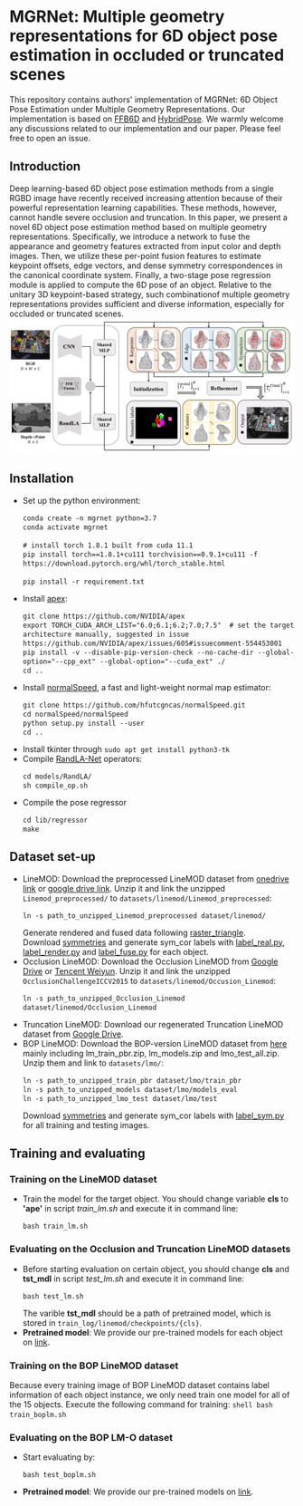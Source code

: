 # MGRNet: Multiple geometry representations for 6D object pose estimation in occluded or truncated scenes
This repository contains authors' implementation of MGRNet: 6D Object Pose Estimation under Multiple Geometry Representations. Our implementation is based on [FFB6D](https://github.com/ethnhe/FFB6D) and [HybridPose](https://github.com/chensong1995/HybridPose). We warmly welcome any discussions related to our implementation and our paper. Please feel free to open an issue.
## Introduction
Deep learning-based 6D object pose estimation methods from a single RGBD image have recently received increasing attention because of their powerful representation learning capabilities. These methods, however, cannot handle severe occlusion and truncation. In this paper, we present a novel 6D object
pose estimation method based on multiple geometry representations. Specifically, we introduce a network to fuse the appearance and geometry features
extracted from input color and depth images. Then, we utilize these per-point fusion features to estimate keypoint offsets, edge vectors, and dense
symmetry correspondences in the canonical coordinate system. Finally, a two-stage pose regression module is applied to compute the 6D pose of an object. Relative to the unitary 3D keypoint-based strategy, such combinationof multiple geometry representations provides sufficient and diverse information, especially for occluded or truncated scenes.
![Pipeline](https://github.com/JiChun-Wang/MGRNet/blob/main/assert/pipeline.png)
## Installation
+ Set up the python environment:
    ```shell
    conda create -n mgrnet python=3.7
    conda activate mgrnet

    # install torch 1.8.1 built from cuda 11.1
    pip install torch==1.8.1+cu111 torchvision==0.9.1+cu111 -f https://download.pytorch.org/whl/torch_stable.html

    pip install -r requirement.txt
    ```
+ Install [apex](https://github.com/NVIDIA/apex):
    ```shell    
    git clone https://github.com/NVIDIA/apex
    export TORCH_CUDA_ARCH_LIST="6.0;6.1;6.2;7.0;7.5"  # set the target architecture manually, suggested in issue https://github.com/NVIDIA/apex/issues/605#issuecomment-554453001
    pip install -v --disable-pip-version-check --no-cache-dir --global-option="--cpp_ext" --global-option="--cuda_ext" ./
    cd ..
    ```
+ Install [normalSpeed](https://github.com/hfutcgncas/normalSpeed), a fast and light-weight normal map estimator:
    ```shell
    git clone https://github.com/hfutcgncas/normalSpeed.git
    cd normalSpeed/normalSpeed
    python setup.py install --user
    cd ..
    ```
+ Install tkinter through `sudo apt get install python3-tk `
+ Compile [RandLA-Net](https://github.com/qiqihaer/RandLA-Net-pytorch) operators:
    ```shell
    cd models/RandLA/
    sh compile_op.sh
    ```
+ Compile the pose regressor
    ```shell
    cd lib/regressor
    make
    ```
## Dataset set-up
+ LineMOD: Download the preprocessed LineMOD dataset from [onedrive link](https://hkustconnect-my.sharepoint.com/:u:/g/personal/yhebk_connect_ust_hk/ETW6iYHDbo1OsIbNJbyNBkABF7uJsuerB6c0pAiiIv6AHw?e=eXM1UE) or [google drive link](https://drive.google.com/drive/folders/19ivHpaKm9dOrr12fzC8IDFczWRPFxho7). Unzip it and link the unzipped `Linemod_preprocessed/` to `datasets/linemod/Linemod_preprocessed`:
    ```shell
    ln -s path_to_unzipped_Linemod_preprocessed dataset/linemod/
    ```
  Generate rendered and fused data following [raster_triangle](https://github.com/ethnhe/raster_triangle).
  <br />Download [symmetries](https://drive.google.com/drive/folders/1JNW5yod33l60p05USFugABmYDTX2zYIB) and generate sym_cor labels with [label_real.py](https://drive.google.com/drive/folders/1xF4L5J1gHOIPMQHbh_pxqM6WJZccPDR5), [label_render.py](https://drive.google.com/drive/folders/1xF4L5J1gHOIPMQHbh_pxqM6WJZccPDR5) and [label_fuse.py](https://drive.google.com/drive/folders/1xF4L5J1gHOIPMQHbh_pxqM6WJZccPDR5) for each object.
+ Occlusion LineMOD: Download the Occlusion LineMOD from [Google Drive](https://drive.google.com/file/d/1PItmDj7Go0OBnC1Lkvagz3RRB9qdJUIG/view?usp=sharing) or [Tencent Weiyun](https://share.weiyun.com/50i7KTb). Unzip it and link the unzipped `OcclusionChallengeICCV2015` to `datasets/linemod/Occusion_Linemod`:
    ```shell
    ln -s path_to_unzipped_Occlusion_Linemod dataset/linemod/Occlusion_Linemod
    ```
+ Truncation LineMOD: Download our regenerated Truncation LineMOD dataset from [Google Drive](https://drive.google.com/drive/folders/1JNW5yod33l60p05USFugABmYDTX2zYIB).
+ BOP LineMOD: Download the BOP-version LineMOD dataset from [here](https://bop.felk.cvut.cz/datasets/) mainly including lm_train_pbr.zip, lm_models.zip and lmo_test_all.zip. Unzip them and link to `datasets/lmo/`:
    ```shell
    ln -s path_to_unzipped_train_pbr dataset/lmo/train_pbr
    ln -s path_to_unzipped_models dataset/lmo/models_eval
    ln -s path_to_unzipped_lmo_test dataset/lmo/test
    ```
    Download [symmetries](https://drive.google.com/drive/folders/1BypPQWIz_LXSHizhefQNbK_D1af9NkQV) and generate sym_cor labels with [label_sym.py](https://drive.google.com/drive/folders/1xF4L5J1gHOIPMQHbh_pxqM6WJZccPDR5) for all training and testing images.
## Training and evaluating
### Training on the LineMOD dataset
+ Train the model for the target object. You should change variable **cls** to **\'ape\'** in script *train_lm.sh* and execute it in command line:
    ```shell
    bash train_lm.sh
    ```
### Evaluating on the Occlusion and Truncation LineMOD datasets
+ Before starting evaluation on certain object, you should change **cls** and **tst_mdl** in script *test_lm.sh* and execute it in command line:
    ```shell
    bash test_lm.sh
    ```
    The varible **tst_mdl** should be a path of pretrained model, which is stored in `train_log/linemod/checkpoints/{cls}`.
+ **Pretrained model**: We provide our pre-trained models for each object on [link](https://drive.google.com/drive/folders/1JNW5yod33l60p05USFugABmYDTX2zYIB).
### Training on the BOP LineMOD dataset
Because every training image of BOP LineMOD dataset contains label information of each object instance, we only need train one model for all of the 15 objects. Execute the following command for training:
    ```shell
    bash train_boplm.sh
    ```
### Evaluating on the BOP LM-O dataset
+ Start evaluating by:
    ```shell
    bash test_boplm.sh
    ```
+ **Pretrained model**: We provide our pre-trained models on [link](https://drive.google.com/drive/folders/1BypPQWIz_LXSHizhefQNbK_D1af9NkQV). 
